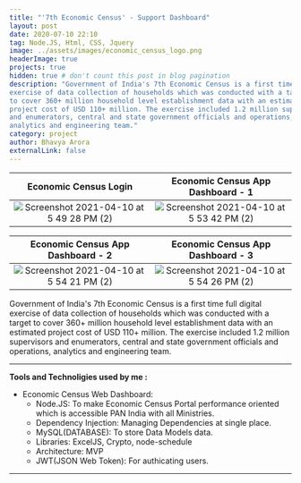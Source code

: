 ```yaml
---
title: "'7th Economic Census' - Support Dashboard"
layout: post
date: 2020-07-10 22:10
tag: Node.JS, Html, CSS, Jquery
image: ../assets/images/economic_census_logo.png
headerImage: true
projects: true
hidden: true # don't count this post in blog pagination
description: "Government of India's 7th Economic Census is a first time full digital
exercise of data collection of households which was conducted with a target
to cover 360+ million household level establishment data with an estimated
project cost of USD 110+ million. The exercise included 1.2 million supervisors
and enumerators, central and state government officials and operations,
analytics and engineering team."
category: project
author: Bhavya Arora
externalLink: false
---
```


Economic Census Login            |  Economic Census App Dashboard - 1
:-------------------------:|:-------------------------:
![Screenshot 2021-04-10 at 5 49 28 PM (2)](https://user-images.githubusercontent.com/30223933/114269751-41e69f80-9a26-11eb-98eb-eca53736ed88.png) |  ![Screenshot 2021-04-10 at 5 53 42 PM (2)](https://user-images.githubusercontent.com/30223933/114269756-43b06300-9a26-11eb-86fa-2f3e044b38b2.png)

Economic Census App Dashboard - 2            |  Economic Census App Dashboard - 3
:-------------------------:|:-------------------------:
![Screenshot 2021-04-10 at 5 54 21 PM (2)](https://user-images.githubusercontent.com/30223933/114269758-457a2680-9a26-11eb-89d5-e1f648a30693.png) |  ![Screenshot 2021-04-10 at 5 54 26 PM (2)](https://user-images.githubusercontent.com/30223933/114269760-4612bd00-9a26-11eb-957e-62e5e810dcb0.png)

Government of India's 7th Economic Census is a first time full digital
exercise of data collection of households which was conducted with a target
to cover 360+ million household level establishment data with an estimated
project cost of USD 110+ million. The exercise included 1.2 million supervisors
and enumerators, central and state government officials and operations,
analytics and engineering team.

---

 **Tools and Technoligies used by me :**

- Economic Census Web Dashboard:
    - Node.JS: To make Economic Census Portal performance oriented which is accessible PAN India with all Ministries.
    - Dependency Injection: Managing Dependencies at single place.
    - MySQL(DATABASE): To store Data Models data.
    - Libraries: ExcelJS, Crypto, node-schedule
    - Architecture: MVP
    - JWT(JSON Web Token): For authicating users.

---
